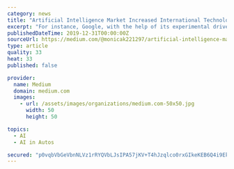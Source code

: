 ```yaml
---
category: news
title: "Artificial Intelligence Market Increased International Technology Trade Opening New Opportunities 2026"
excerpt: "For instance, Google, with the help of its experimental driverless technology has transformed cars including, Toyota Prius. Integration of various tools by artificial intelligence has helped in the transformation of business management. These tools include ..."
publishedDateTime: 2019-12-31T00:00:00Z
sourceUrl: https://medium.com/@monicak221297/artificial-intelligence-market-increased-international-technology-trade-opening-new-opportunities-264224a5a10
type: article
quality: 33
heat: 33
published: false

provider:
  name: Medium
  domain: medium.com
  images:
    - url: /assets/images/organizations/medium.com-50x50.jpg
      width: 50
      height: 50

topics:
  - AI
  - AI in Autos

secured: "p0vqbVbGeVbnNLVz1rRYQVbLJsIPA57jKV+T4hJzqlco0rxGIkeKEB6Q4i9Ek5d6vAqbo8n/FsiAEsPf6vN8arsVofy1e0PDDqP2CkgVLRxMRxhxcOEW+OuG9J/WeNzLjmrkAQnqvV6I0WOU7j0gB3p3f7EZaCfLQSuT3CWLuwSPV9MmkSplO5BQvBfD5vVokfXcZMc27TA/u+aO03iQphWl2E9sPLDgtPO+vfVf3kkJT8cgY8rbwtdw8ejUH0FxBc7RvzW9f3mFJQjD06NzT+5FINHPCSdoicm7EuFtLGA=;akb8nwSojtYOnlo9EH73Tw=="
---
```


